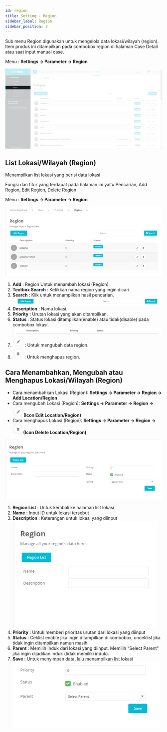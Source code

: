 ```yaml
---
id: region
title: Setting - Region
sidebar_label: Region
sidebar_position: 3
---
```


Sub menu Region digunakan untuk mengelola data lokasi/wilayah (region). Item produk ini ditampilkan pada combobox region di halaman Case Detail atau saat input manual case.

Menu : **Settings -> Parameter -> Region**

![alt text](./img/region/PR.png)

## List Lokasi/Wilayah (Region)

Menampilkan list lokasi yang berisi data lokasi

Fungsi dan fitur yang terdapat pada halaman ini yaitu Pencarian, Add Region, Edit Region, Delete Region

Menu : **Settings -> Parameter -> Region**

![alt text](./img/region/PR1.png)

1. **Add** : Region Untuk menambah lokasi (Region)
2. **Textbox Search** :
   Ketikkan nama region yang ingin dicari.
3. **Search** :
   Klik untuk menampilkan hasil pencarian.
   ![alt text](./img/region/PR2.png)
4. **Description** : Nama lokasi.
5. **Priority** : Urutan lokasi yang akan ditampilkan.
6. **Status** : Status lokasi ditampilkan(enable) atau tidak(disable) pada combobox lokasi.
   ![alt text](./img/region/PR3.png)
7. ![alt text](./img/Edit.png) : Untuk mengubah data region.
8. ![alt text](./img/Delete.png) : Untuk menghapus region.

## Cara Menambahkan, Mengubah atau Menghapus Lokasi/Wilayah (Region)

- Cara menambahkan Lokasi (Region): **Settings -> Parameter -> Region -> Add Location/Region**
- Cara mengubah Lokasi (Region): **Settings -> Parameter -> Region -> ![alt text](./img/Edit.png)(Icon Edit Location/Region)**
- Cara menghapus Lokasi (Region): **Settings -> Parameter -> Region -> ![alt text](./img/Delete.png)(Icon Delete Location/Region)**

![alt text](./img/region/PR4.png)

1. **Region List** : Untuk kembali ke halaman list lokasi
2. **Name** : Input ID untuk lokasi tersebut
3. **Description** : Keterangan untuk lokasi yang diinput
   ![alt text](./img/region/PR5.png)
4. **Priority** : Untuk memberi prioritas urutan dari lokasi yang diinput
5. **Status** : Ceklist enable jika ingin ditampilkan di combobox, unceklist jika tidak ingin ditampilkan namun masih
6. **Parent** : Memilih induk dari lokasi yang diinput. Memilih “Select Parent” jika ingin dijadikan induk (tidak memiliki induk).
7. **Save** : Untuk menyimpan data, lalu menampilkan list lokasi
   ![alt text](./img/region/PR6.png)
